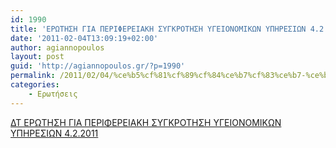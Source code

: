 ```yaml
---
id: 1990
title: 'ΕΡΩΤΗΣΗ ΓΙΑ ΠΕΡΙΦΕΡΕΙΑΚΗ ΣΥΓΚΡΟΤΗΣΗ ΥΓΕΙΟΝΟΜΙΚΩΝ ΥΠΗΡΕΣΙΩΝ 4.2.2011'
date: '2011-02-04T13:09:19+02:00'
author: agiannopoulos
layout: post
guid: 'http://agiannopoulos.gr/?p=1990'
permalink: /2011/02/04/%ce%b5%cf%81%cf%89%cf%84%ce%b7%cf%83%ce%b7-%ce%b3%ce%b9%ce%b1-%cf%80%ce%b5%cf%81%ce%b9%cf%86%ce%b5%cf%81%ce%b5%ce%b9%ce%b1%ce%ba%ce%b7-%cf%83%cf%85%ce%b3%ce%ba%cf%81%ce%bf%cf%84%ce%b7%cf%83%ce%b7/
categories:
    - Ερωτήσεις
---
```


[ΔΤ ΕΡΩΤΗΣΗ ΓΙΑ ΠΕΡΙΦΕΡΕΙΑΚΗ ΣΥΓΚΡΟΤΗΣΗ ΥΓΕΙΟΝΟΜΙΚΩΝ ΥΠΗΡΕΣΙΩΝ 4.2.2011](/wp-content/uploads/2012/04/ceb4cf84-ceb5cf81cf89cf84ceb7cf83ceb7-ceb3ceb9ceb1-cf80ceb5cf81ceb9cf86ceb5cf81ceb5ceb9ceb1cebaceb7-cf83cf85ceb3cebacf81cebfcf84ceb7.doc)